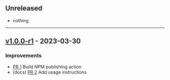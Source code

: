 <!--
Guiding Principles:

Changelogs are for humans, not machines.
There should be an entry for every single version.
The same types of changes should be grouped.
Versions and sections should be linkable.
The latest version comes first.
The release date of each version is displayed.
Mention whether you follow Semantic Versioning.

Usage:

Change log entries are to be added to the Unreleased section under the
appropriate stanza (see below). Each entry should ideally include a tag and
the GitHub issue reference in the following format:

* (<tag>) \#<issue-number> message

The issue numbers will later be link-ified during the release process so you do
not have to worry about including a link manually, but you can if you wish.

Types of changes (Stanzas):

"Features" for new features.
"Improvements" for changes in existing functionality.
"Deprecated" for soon-to-be removed features.
"Bug Fixes" for any bug fixes.
"Client Breaking" for breaking CLI commands and REST routes used by end-users.
"Data" for any data changes.
Ref: https://keepachangelog.com/en/1.0.0/
-->

## Unreleased

- nothing

---

## [v1.0.0-r1](https://github.com/provenance-io/npm-publishing-action/releases/tag/v1.0.0-rc1) - 2023-03-30

### Improvements

- [PR 1](https://github.com/provenance-io/npm-publish-action/pull/1) Build NPM publishing action
- (docs) [PR 2](https://github.com/provenance-io/npm-publish-action/pull/2) Add usage instructions
